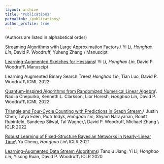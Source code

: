 ```yaml
---
layout: archive
title: "Publications"
permalink: /publications/
author_profile: true
---
```


(Authors are listed in alphabetical order)

Streaming Algorithms with Large Approximation Factors.\\
Yi Li, *Honghao Lin*, David P. Woodruff, Yuheng Zhang \\
Manuscipt


[Learning-Augmented Sketches for Hessians](https://arxiv.org/pdf/2102.12317.pdf)\\
Yi Li, *Honghao Lin*, David P. Woodruff\\
Manuscipt

Learning Augmented Binary Search Trees\\
*Honghao Lin*, Tian Luo, David P. Woodruff\\
ICML 2022

[Quantum-Inspired Algorithms from Randomized Numerical Linear Algebra](https://arxiv.org/pdf/2011.04125.pdf)\\
Nadiia Chepurko, Kenneth L. Clarkson, Lior Horesh, *Honghao Lin*, David P. Woodruff\\
ICML 2022

[Triangle and Four-Cycle Counting with Predictions in Graph Stream.](https://arxiv.org/pdf/2203.09572.pdf)\\
Justin Chen, Talya Eden, Piotr Indyk, *Honghao Lin*, Shyam Narayanan, Ronitt Rubinfeld, Sandeep Silwal, Tal Wagner,\\
David P. Woodruff, Michael Zhang \\
ICLR 2022

[Robust Learning of Fixed-Structure Bayesian Networks in Nearly-Linear Time](https://arxiv.org/pdf/2105.05555.pdf)\\
Yu Cheng, *Honghao Lin*\\
ICLR 2021

[Learning-Augmented Data Stream Algorithms](https://openreview.net/pdf?id=HyxJ1xBYDH)\\
Tanqiu Jiang, Yi Li, *Honghao Lin*, Yisong Ruan, David P. Woodruff\\
ICLR 2020